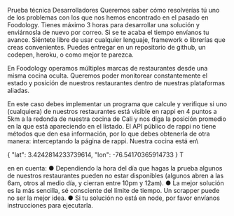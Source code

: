 Prueba técnica Desarrolladores
Queremos saber cómo resolverías tú uno de los problemas con los que nos hemos encontrado
en el pasado en Foodology. Tienes máximo 3 horas para desarrollar una solución y enviárnosla
de nuevo por correo. Si se te acaba el tiempo envíanos tu avance. Siéntete libre de usar
cualquier lenguaje, framework o librerías que creas convenientes. Puedes entregar en un
repositorio de github, un codepen, heroku, o como mejor te parezca.

En Foodology operamos múltiples marcas de restaurantes desde una misma cocina oculta.
Queremos poder monitorear constantemente el estado y posición de nuestros restaurantes
dentro de nuestras plataformas aliadas.

En este caso debes implementar un programa que calcule y verifique si uno (cualquiera) de
nuestros restaurantes está visible en rappi en 4 puntos a 5km a la redonda de nuestra cocina de
Cali y nos diga la posición promedio en la que está apareciendo en el listado. El API público de
rappi no tiene métodos que den esa información, por lo que debes obtenerla de otra manera:
interceptando la página de rappi.
Nuestra cocina está en\

{
"lat": 3.4242814233739614,
"lon": -76.54170365914733
} T


en en cuenta:
● Dependiendo la hora del día que hagas la prueba algunos de nuestros restaurantes
pueden no estar disponibles (algunos abren a las 6am, otros al medio día, y cierran entre
10pm y 12am).
● La mejor solución es la más sencilla, sé consciente del límite de tiempo. Un scrapper
puede no ser la mejor idea.
● Si tu solución no está en node, por favor envíanos instrucciones para ejecutarla.